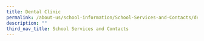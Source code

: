 ```yaml
---
title: Dental Clinic
permalink: /about-us/school-information/School-Services-and-Contacts/dental-clinic
description: ""
third_nav_title: School Services and Contacts
---
```


